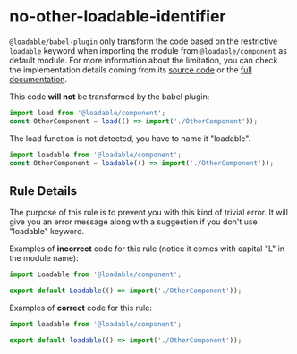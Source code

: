 # no-other-loadable-identifier

`@loadable/babel-plugin` only transform the code based on the restrictive `loadable` keyword when importing the module from `@loadable/component` as default module. For more information about the limitation, you can check the implementation details coming from its [source code](https://github.com/gregberge/loadable-components/blob/89cf124f9079395f2d77038033e472b22c04deb6/packages/babel-plugin/src/index.js#L37-L49) or the [full documentation](https://loadable-components.com/docs/babel-plugin/#loadable-detection).

This code **will not** be transformed by the babel plugin:

```js
import load from '@loadable/component';
const OtherComponent = load(() => import('./OtherComponent'));
```

The load function is not detected, you have to name it "loadable".

```js
import loadable from '@loadable/component';
const OtherComponent = loadable(() => import('./OtherComponent'));
```

## Rule Details

The purpose of this rule is to prevent you with this kind of trivial error. It will give you an error message along with a suggestion if you don't use "loadable" keyword.

Examples of **incorrect** code for this rule (notice it comes with capital "L" in the module name):

```js
import Loadable from '@loadable/component';

export default Loadable(() => import('./OtherComponent'));
```

Examples of **correct** code for this rule:

```js
import loadable from '@loadable/component';

export default loadable(() => import('./OtherComponent'));
```
